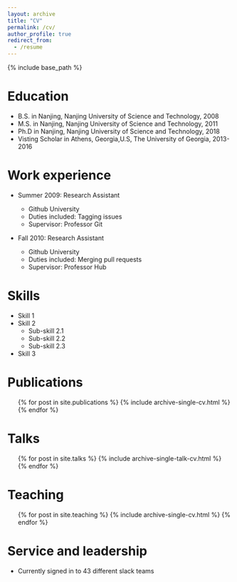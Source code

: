 ```yaml
---
layout: archive
title: "CV"
permalink: /cv/
author_profile: true
redirect_from:
  - /resume
---
```


{% include base_path %}

Education
======
* B.S. in Nanjing, Nanjing University of Science and Technology, 2008
* M.S. in Nanjing, Nanjing University of Science and Technology, 2011
* Ph.D in Nanjing, Nanjing University of Science and Technology, 2018
* Visting Scholar in Athens, Georgia,U.S, The University of Georgia, 2013-2016

Work experience
======
* Summer 2009: Research Assistant
  * Github University
  * Duties included: Tagging issues
  * Supervisor: Professor Git

* Fall 2010: Research Assistant
  * Github University
  * Duties included: Merging pull requests
  * Supervisor: Professor Hub
  
Skills
======
* Skill 1
* Skill 2
  * Sub-skill 2.1
  * Sub-skill 2.2
  * Sub-skill 2.3
* Skill 3

Publications
======
  <ul>{% for post in site.publications %}
    {% include archive-single-cv.html %}
  {% endfor %}</ul>
  
Talks
======
  <ul>{% for post in site.talks %}
    {% include archive-single-talk-cv.html %}
  {% endfor %}</ul>
  
Teaching
======
  <ul>{% for post in site.teaching %}
    {% include archive-single-cv.html %}
  {% endfor %}</ul>
  
Service and leadership
======
* Currently signed in to 43 different slack teams

